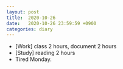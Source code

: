 ```yaml
---
layout: post
title:  2020-10-26
date:   2020-10-26 23:59:59 +0900
categories: diary
---
```


- [Work] class 2 hours, document 2 hours
- [Study] reading 2 hours
- Tired Monday.